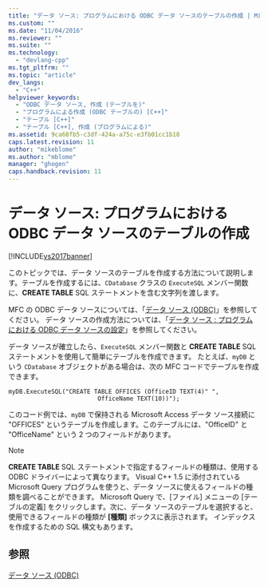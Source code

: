 ```yaml
---
title: "データ ソース: プログラムにおける ODBC データ ソースのテーブルの作成 | Microsoft Docs"
ms.custom: ""
ms.date: "11/04/2016"
ms.reviewer: ""
ms.suite: ""
ms.technology: 
  - "devlang-cpp"
ms.tgt_pltfrm: ""
ms.topic: "article"
dev_langs: 
  - "C++"
helpviewer_keywords: 
  - "ODBC データ ソース, 作成 (テーブルを)"
  - "プログラムによる作成 (ODBC テーブルの) [C++]"
  - "テーブル [C++]"
  - "テーブル [C++], 作成 (プログラムによる)"
ms.assetid: 9ca68fb5-c3df-424a-a75c-e3fb01cc1b18
caps.latest.revision: 11
author: "mikeblome"
ms.author: "mblome"
manager: "ghogen"
caps.handback.revision: 11
---
```

# データ ソース: プログラムにおける ODBC データ ソースのテーブルの作成
[!INCLUDE[vs2017banner](../../assembler/inline/includes/vs2017banner.md)]

このトピックでは、データ ソースのテーブルを作成する方法について説明します。テーブルを作成するには、`CDatabase` クラスの `ExecuteSQL` メンバー関数に、**CREATE TABLE** SQL ステートメントを含む文字列を渡します。  
  
 MFC の ODBC データ ソースについては、「[データ ソース \(ODBC\)](../../data/odbc/data-source-odbc.md)」を参照してください。  データ ソースの作成方法については、「[データ ソース : プログラムにおける ODBC データ ソースの設定](../../data/odbc/data-source-programmatically-configuring-an-odbc-data-source.md)」を参照してください。  
  
 データ ソースが確立したら、`ExecuteSQL` メンバー関数と **CREATE TABLE** SQL ステートメントを使用して簡単にテーブルを作成できます。  たとえば、`myDB` という `CDatabase` オブジェクトがある場合は、次の MFC コードでテーブルを作成できます。  
  
```  
myDB.ExecuteSQL("CREATE TABLE OFFICES (OfficeID TEXT(4)" ",   
                         OfficeName TEXT(10))");  
```  
  
 このコード例では、`myDB` で保持される Microsoft Access データ ソース接続に "OFFICES" というテーブルを作成します。このテーブルには、"OfficeID" と "OfficeName" という 2 つのフィールドがあります。  
  
> [!NOTE]
>  **CREATE TABLE** SQL ステートメントで指定するフィールドの種類は、使用する ODBC ドライバーによって異なります。  Visual C\+\+ 1.5 に添付されている Microsoft Query プログラムを使うと、データ ソースに使えるフィールドの種類を調べることができます。  Microsoft Query で、\[ファイル\] メニューの \[テーブルの定義\] をクリックします。次に、データ ソースのテーブルを選択すると、使用できるフィールドの種類が **\[種類\]** ボックスに表示されます。  インデックスを作成するための SQL 構文もあります。  
  
## 参照  
 [データ ソース \(ODBC\)](../../data/odbc/data-source-odbc.md)